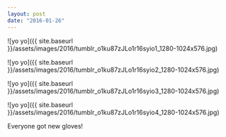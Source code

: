 ```yaml
---
layout: post
date: "2016-01-26"
---
```


![yo yo]({{ site.baseurl }}/assets/images/2016/tumblr_o1ku87zJLo1r16syio1_1280-1024x576.jpg)

![yo yo]({{ site.baseurl }}/assets/images/2016/tumblr_o1ku87zJLo1r16syio2_1280-1024x576.jpg)

![yo yo]({{ site.baseurl }}/assets/images/2016/tumblr_o1ku87zJLo1r16syio3_1280-1024x576.jpg)

![yo yo]({{ site.baseurl }}/assets/images/2016/tumblr_o1ku87zJLo1r16syio4_1280-1024x576.jpg)

Everyone got new gloves!

